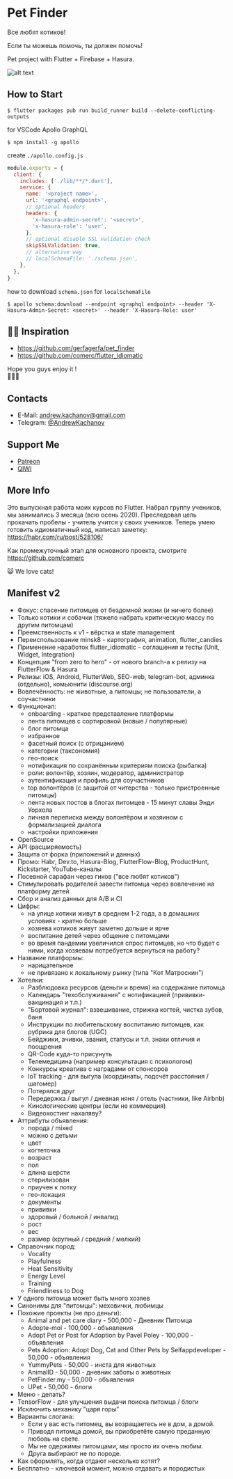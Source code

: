 # Pet Finder

Все любят котиков!

Если ты можешь помочь, ты должен помочь!

Pet project with Flutter + Firebase + Hasura.

![alt text](https://i.imgur.com/rIqziCQ.png)

## How to Start

```
$ flutter packages pub run build_runner build --delete-conflicting-outputs
```

for VSCode Apollo GraphQL

```
$ npm install -g apollo
```

create `./apollo.config.js`

```js
module.exports = {
  client: {
    includes: ['./lib/**/*.dart'],
    service: {
      name: '<project name>',
      url: '<graphql endpoint>',
      // optional headers
      headers: {
        'x-hasura-admin-secret': '<secret>',
        'x-hasura-role': 'user',
      },
      // optional disable SSL validation check
      skipSSLValidation: true,
      // alternative way
      // localSchemaFile: './schema.json',
    },
  },
}
```

how to download `schema.json` for `localSchemaFile`

```
$ apollo schema:download --endpoint <graphql endpoint> --header 'X-Hasura-Admin-Secret: <secret>' --header 'X-Hasura-Role: user'
```

## 👨‍🎨 Inspiration

- https://github.com/gerfagerfa/pet_finder
- https://github.com/comerc/flutter_idiomatic

Hope you guys enjoy it !  
:wave::wave::wave:

## Contacts

- E-Mail: [andrew.kachanov@gmail.com](mailto:andrew.kachanov@gmail.com)
- Telegram: [@AndrewKachanov](https://t.me/AndrewKachanov)

## Support Me

- [Patreon](https://www.patreon.com/comerc)
- [QIWI](https://donate.qiwi.com/payin/comerc)

## More Info

Это выпускная работа моих курсов по Flutter. Набрал группу учеников, мы занимались 3 месяца (всю осень 2020). Преследовал цель прокачать пробелы - учитель учится у своих учеников. Теперь умею готовить идиоматичный код, написал заметку: https://habr.com/ru/post/528106/

Как промежуточный этап для основного проекта, смотрите https://github.com/comerc

😺 We love cats!

## Manifest v2

- Фокус: спасение питомцев от бездомной жизни (и ничего более)
- Только котики и собачки (тяжело набрать критическую массу по другим питомцам)
- Преемственность к v1 - вёрстка и state management
- Переиспользование minsk8 - картография, animation, flutter_candies
- Применение наработок flutter_idiomatic - соглашения и тесты (Unit, Widget, Integration)
- Концепция "from zero to hero" - от нового branch-а к релизу на FlutterFlow & Hasura
- Релизы: iOS, Android, FlutterWeb, SEO-web, telegram-bot, админка (отдельно), комьюнити (discourse.org)
- Вовлечённость: не животные, а питомцы; не пользователи, а соучастники
- Функционал:
  - onboarding - краткое представление платформы
  - лента питомцев с сортировкой (новые / популярные)
  - блог питомца
  - избранное
  - фасетный поиск (с отрицанием)
  - категории (таксономия)
  - гео-поиск
  - нотификация по сохранённым критериям поиска (рыбалка)
  - роли: волонтёр, хозяин, модератор, администратор
  - аутентификация и профиль для соучастников
  - top волонтёров (с защитой от читерства - только пристроенные питомцы)
  - лента новых постов в блогах питомцев - 15 минут славы Энди Уорхола
  - личная переписка между волонтёром и хозяином с формализацией диалога
  - настройки приложения
- OpenSource
- API (расширяемость)
- Защита от форка (приложений и данных)
- Промо: Habr, Dev.to, Hasura-Blog, FlutterFlow-Blog, ProductHunt, Kickstarter, YouTube-каналы
- Посевной сарафан через гиков ("все любят котиков")
- Стимулировать родителей завести питомца через вовлечение на платформу детей
- Сбор и анализ данных для A/B и CI
- Цифры:
  - на улице котики живут в среднем 1-2 года, а в домашних условиях - кратно больше
  - хозяева котиков живут заметно дольше и ярче
  - воспитание детей через общение с питомцами
  - во время пандемии увеличился спрос питомцев, но что будет с ними, когда хозяевам потребуется вернуться на работу?
- Название платформы:
  - нарицательное
  - не привязано к локальному рынку (типа "Кот Матроскин")
- Хотелки:
  - Разблюдовка ресурсов (деньги и время) на содержание питомца
  - Календарь "техобслуживания" с нотификацией (прививки-вакцинация и т.п.)
  - "Бортовой журнал": взвешивание, стрижка когтей, чистка зубов, баня
  - Инструкции по любительскому воспитанию питомцев, как рубрика для блогов (UGC)
  - Бейджики, ачивки, звания, статусы и т.п. знаки отличия и поощрения
  - QR-Code куда-то присунуть
  - Телемедицина (например консультация с психологом)
  - Конкурсы креатива с наградами от спонсоров
  - IoT tracking - для выгула (координаты, подсчёт расстояния / шагомер)
  - Потерялся друг
  - Передержка / выгул / дневная няня / отель (частники, like Airbnb)
  - Кинологические центры (если не коммерция)
  - Видеохостинг нахаляву?
- Аттрибуты объявления:
  - порода / mixed
  - можно с детьми
  - цвет
  - когтеточка
  - возраст
  - пол
  - длина шерсти
  - стерилизован
  - приучен к лотку
  - гео-локация
  - документы
  - прививки
  - здоровый / больной / инвалид
  - рост
  - вес
  - размер (крупный / средний / мелкий)
- Справочник пород:
  - Vocality
  - Playfulness
  - Heat Sensitivity
  - Energy Level
  - Training
  - Friendliness to Dog
- У одного питомца может быть много хозяев
- Синонимы для "питомцы": меховички, любимцы
- Похожие проекты (не про деньги):
  - Animal and pet care diary - 500,000 - Дневник Питомца
  - Adopte-moi - 100,000 - объявления
  - Adopt Pet or Post for Adoption by Pavel Poley - 100,000 - объявления
  - Pets Adoption: Adopt Dog, Cat and Other Pets by Selfappdeveloper - 50,000 - объявления
  - YummyPets - 50,000 - инста для животных
  - AnimalID - 50,000 - дневник заботы о животных
  - PetFinder.my - 50,000 - объявления
  - UPet - 50,000 - блоги
- Меню - делать?
- TensorFlow - для улучшения выдачи поиска питомца / блоги
- Исключить механику "царя горы”
- Варианты слогана:
  - Если у вас есть питомец, вы возращаетесь не в дом, а домой.
  - Приводя питомца домой, вы приобретёте самую преданную любовь на свете.
  - Мы не одержимы питомцами, мы просто их очень любим.
  - Друга выбирают не по породе.
- Как оформлять, когда отдают несколько котят?
- Бесплатно - ключевой момент, можно отдавать и породистых
